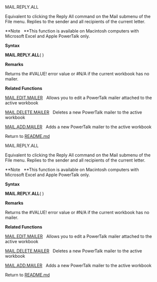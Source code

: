 MAIL.REPLY.ALL

Equivalent to clicking the Reply All command on the Mail submenu of the
File menu. Replies to the sender and all recipients of the current
letter.

**Note   **This function is available on Macintosh computers with
Microsoft Excel and Apple PowerTalk only.

**Syntax**

**MAIL.REPLY.ALL**( )

**Remarks**

Returns the \#VALUE\! error value or \#N/A if the current workbook has
no mailer.

**Related Functions**

[MAIL.EDIT.MAILER](MAIL.EDIT.MAILER.md)   Allows you to edit a PowerTalk mailer attached to the
active workbook

[MAIL.DELETE.MAILER](MAIL.DELETE.MAILER.md)   Deletes a new PowerTalk mailer to the active
workbook

[MAIL.ADD.MAILER](MAIL.ADD.MAILER.md)   Adds a new PowerTalk mailer to the active workbook



Return to [README.md](README.md)

MAIL.REPLY.ALL

Equivalent to clicking the Reply All command on the Mail submenu of the
File menu. Replies to the sender and all recipients of the current
letter.

**Note   **This function is available on Macintosh computers with
Microsoft Excel and Apple PowerTalk only.

**Syntax**

**MAIL.REPLY.ALL**( )

**Remarks**

Returns the \#VALUE\! error value or \#N/A if the current workbook has
no mailer.

**Related Functions**

[MAIL.EDIT.MAILER](MAIL.EDIT.MAILER.md)   Allows you to edit a PowerTalk mailer attached to the
active workbook

[MAIL.DELETE.MAILER](MAIL.DELETE.MAILER.md)   Deletes a new PowerTalk mailer to the active
workbook

[MAIL.ADD.MAILER](MAIL.ADD.MAILER.md)   Adds a new PowerTalk mailer to the active workbook



Return to [README.md](README.md)

